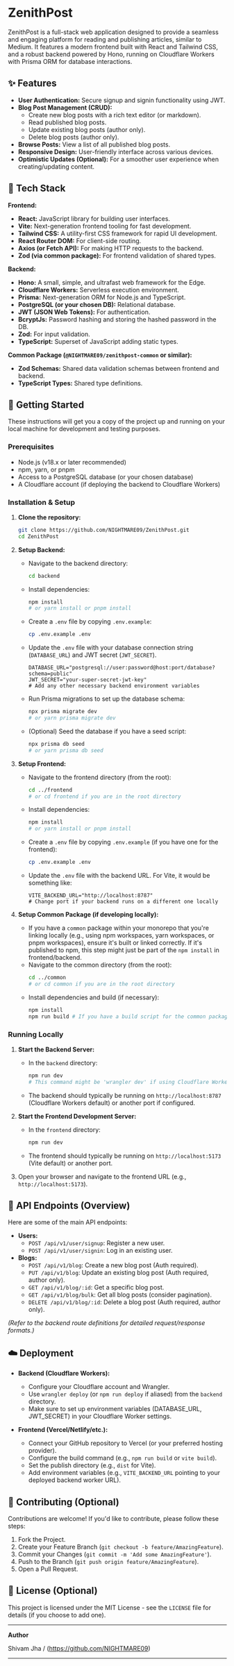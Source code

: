 # ZenithPost

ZenithPost is a full-stack web application designed to provide a seamless and engaging platform for reading and publishing articles, similar to Medium. It features a modern frontend built with React and Tailwind CSS, and a robust backend powered by Hono, running on Cloudflare Workers with Prisma ORM for database interactions.

## ✨ Features

*   **User Authentication:** Secure signup and signin functionality using JWT.
*   **Blog Post Management (CRUD):**
    *   Create new blog posts with a rich text editor (or markdown).
    *   Read published blog posts.
    *   Update existing blog posts (author only).
    *   Delete blog posts (author only).
*   **Browse Posts:** View a list of all published blog posts.
*   **Responsive Design:** User-friendly interface across various devices.
*   **Optimistic Updates (Optional):** For a smoother user experience when creating/updating content.

## 🚀 Tech Stack

**Frontend:**
*   **React:** JavaScript library for building user interfaces.
*   **Vite:** Next-generation frontend tooling for fast development.
*   **Tailwind CSS:** A utility-first CSS framework for rapid UI development.
*   **React Router DOM:** For client-side routing.
*   **Axios (or Fetch API):** For making HTTP requests to the backend.
*   **Zod (via common package):** For frontend validation of shared types.

**Backend:**
*   **Hono:** A small, simple, and ultrafast web framework for the Edge.
*   **Cloudflare Workers:** Serverless execution environment.
*   **Prisma:** Next-generation ORM for Node.js and TypeScript.
*   **PostgreSQL (or your chosen DB):** Relational database.
*   **JWT (JSON Web Tokens):** For authentication.
*   **BcryptJs:** Password hashing and storing the hashed password in the DB.
*   **Zod:** For input validation.
*   **TypeScript:** Superset of JavaScript adding static types.

**Common Package (`@NIGHTMARE09/zenithpost-common` or similar):**
*   **Zod Schemas:** Shared data validation schemas between frontend and backend.
*   **TypeScript Types:** Shared type definitions.

## 🏁 Getting Started

These instructions will get you a copy of the project up and running on your local machine for development and testing purposes.

### Prerequisites

*   Node.js (v18.x or later recommended)
*   npm, yarn, or pnpm
*   Access to a PostgreSQL database (or your chosen database)
*   A Cloudflare account (if deploying the backend to Cloudflare Workers)

### Installation & Setup

1.  **Clone the repository:**
    ```bash
    git clone https://github.com/NIGHTMARE09/ZenithPost.git
    cd ZenithPost
    ```

2.  **Setup Backend:**
    *   Navigate to the backend directory:
        ```bash
        cd backend
        ```
    *   Install dependencies:
        ```bash
        npm install
        # or yarn install or pnpm install
        ```
    *   Create a `.env` file by copying `.env.example`:
        ```bash
        cp .env.example .env
        ```
    *   Update the `.env` file with your database connection string (`DATABASE_URL`) and JWT secret (`JWT_SECRET`).
        ```env
        DATABASE_URL="postgresql://user:password@host:port/database?schema=public"
        JWT_SECRET="your-super-secret-jwt-key"
        # Add any other necessary backend environment variables
        ```
    *   Run Prisma migrations to set up the database schema:
        ```bash
        npx prisma migrate dev
        # or yarn prisma migrate dev
        ```
    *   (Optional) Seed the database if you have a seed script:
        ```bash
        npx prisma db seed
        # or yarn prisma db seed
        ```

3.  **Setup Frontend:**
    *   Navigate to the frontend directory (from the root):
        ```bash
        cd ../frontend 
        # or cd frontend if you are in the root directory
        ```
    *   Install dependencies:
        ```bash
        npm install
        # or yarn install or pnpm install
        ```
    *   Create a `.env` file by copying `.env.example` (if you have one for the frontend):
        ```bash
        cp .env.example .env
        ```
    *   Update the `.env` file with the backend URL. For Vite, it would be something like:
        ```env
        VITE_BACKEND_URL="http://localhost:8787" 
        # Change port if your backend runs on a different one locally
        ```

4.  **Setup Common Package (if developing locally):**
    *   If you have a `common` package within your monorepo that you're linking locally (e.g., using npm workspaces, yarn workspaces, or pnpm workspaces), ensure it's built or linked correctly. If it's published to npm, this step might just be part of the `npm install` in frontend/backend.
    *   Navigate to the common directory (from the root):
        ```bash
        cd ../common 
        # or cd common if you are in the root directory
        ```
    *   Install dependencies and build (if necessary):
        ```bash
        npm install
        npm run build # If you have a build script for the common package
        ```

### Running Locally

1.  **Start the Backend Server:**
    *   In the `backend` directory:
        ```bash
        npm run dev 
        # This command might be 'wrangler dev' if using Cloudflare Workers
        ```
    *   The backend should typically be running on `http://localhost:8787` (Cloudflare Workers default) or another port if configured.

2.  **Start the Frontend Development Server:**
    *   In the `frontend` directory:
        ```bash
        npm run dev
        ```
    *   The frontend should typically be running on `http://localhost:5173` (Vite default) or another port.

3.  Open your browser and navigate to the frontend URL (e.g., `http://localhost:5173`).

## 🔧 API Endpoints (Overview)

Here are some of the main API endpoints:

*   **Users:**
    *   `POST /api/v1/user/signup`: Register a new user.
    *   `POST /api/v1/user/signin`: Log in an existing user.
*   **Blogs:**
    *   `POST /api/v1/blog`: Create a new blog post (Auth required).
    *   `PUT /api/v1/blog`: Update an existing blog post (Auth required, author only).
    *   `GET /api/v1/blog/:id`: Get a specific blog post.
    *   `GET /api/v1/blog/bulk`: Get all blog posts (consider pagination).
    *   `DELETE /api/v1/blog/:id`: Delete a blog post (Auth required, author only).

*(Refer to the backend route definitions for detailed request/response formats.)*

## ☁️ Deployment

*   **Backend (Cloudflare Workers):**
    *   Configure your Cloudflare account and Wrangler.
    *   Use `wrangler deploy` (or `npm run deploy` if aliased) from the `backend` directory.
    *   Make sure to set up environment variables (DATABASE_URL, JWT_SECRET) in your Cloudflare Worker settings.

*   **Frontend (Vercel/Netlify/etc.):**
    *   Connect your GitHub repository to Vercel (or your preferred hosting provider).
    *   Configure the build command (e.g., `npm run build` or `vite build`).
    *   Set the publish directory (e.g., `dist` for Vite).
    *   Add environment variables (e.g., `VITE_BACKEND_URL` pointing to your deployed backend worker URL).

## 🤝 Contributing (Optional)

Contributions are welcome! If you'd like to contribute, please follow these steps:
1.  Fork the Project.
2.  Create your Feature Branch (`git checkout -b feature/AmazingFeature`).
3.  Commit your Changes (`git commit -m 'Add some AmazingFeature'`).
4.  Push to the Branch (`git push origin feature/AmazingFeature`).
5.  Open a Pull Request.

## 📄 License (Optional)

This project is licensed under the MIT License - see the `LICENSE` file for details (if you choose to add one).

---
**Author**

Shivam Jha / (https://github.com/NIGHTMARE09)

---
